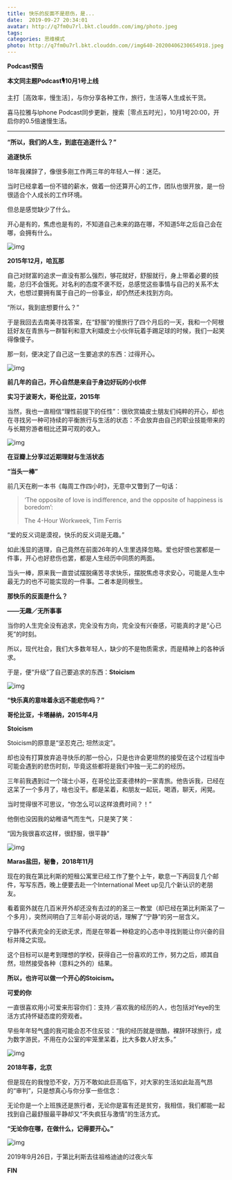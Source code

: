 ```yaml
---
title: 快乐的反面不是悲伤，是...
date:  2019-09-27 20:34:01
avatar: http://q7fm0u7rl.bkt.clouddn.com/img/photo.jpeg
tags: 
categories: 思维模式
photo: http://q7fm0u7rl.bkt.clouddn.com//img640-20200406230654918.jpeg
---
```


**Podcast预告**



**本文同主题Podcast🎙️10月1号上线**





主打［高效率，慢生活］，与你分享各种工作，旅行，生活等人生成长干货。

喜马拉雅与Iphone Podcast同步更新，搜索［零点五时光］，10月1号20:00，开启你的0.5倍速慢生活。



------





**“所以，我们的人生，到底在追逐什么？”**





**追逐快乐**



18年我裸辞了，像很多刚工作两三年的年轻人一样：迷茫。



当时已经拿着一份不错的薪水，做着一份还算开心的工作，团队也很开放，是一份很适合个人成长的工作环境。



但总是感觉缺少了什么。



开心是有的，焦虑也是有的，不知道自己未来的路在哪，不知道5年之后自己会在哪，会拥有什么。





![img](http://q7fm0u7rl.bkt.clouddn.com//img640-20200406230623256.jpeg)

**2015年12月，哈瓦那**





自己对财富的追求一直没有那么强烈，够花就好，舒服就行，身上带着必要的技能，总归不会饿死。对名利的态度不褒不贬，总感觉这些事情与自己的关系不太大，也想过要拥有属于自己的一份事业，却仍然还未找到方向。





“所以，我到底想要什么？”





于是我回去去南美寻找答案，在“舒服”的慢旅行了四个月后的一天，我和一个阿根廷好友在青旅与一群智利和意大利嬉皮士小伙伴玩着手踢足球的时候，我们一起笑得像傻子。



那一刻，便决定了自己这一生要追求的东西：过得开心。





![img](http://q7fm0u7rl.bkt.clouddn.com//img640-20200406230628189.jpeg)

**前几年的自己，开心自然是来自于身边好玩的小伙伴**

**实习于波哥大，哥伦比亚，2015年**





当然，我也一直相信“理性前提下的任性”：很欣赏嬉皮士朋友们纯粹的开心，却也在寻找另一种可持续的平衡旅行与生活的状态：不会放弃由自己的职业技能带来的与长期穷游者相比还算可观的收入。





![img](http://q7fm0u7rl.bkt.clouddn.com//img640-20200406230632867.jpeg)

**在豆瓣上分享过近期理财与生活状态**









**“当头一棒”** 



前几天在刷一本书《每周工作四小时》，无意中又瞥到了一句话：



> ‘The opposite of love is indifference, and the opposite of happiness is boredom’: 
>
> The 4-Hour Workweek, Tim Ferris



“爱的反义词是漠视，快乐的反义词是无趣。” 





如此浅显的道理，自己竟然在前面26年的人生里选择忽略。爱也好恨也罢都是一件事，开心也好悲伤也罢，都是人生经历中同质的两面。



当头一棒，原来我一直尝试摆脱痛苦寻求快乐，摆脱焦虑寻求安心，可能是人生中最无力的也不可能实现的一件事。二者本是同根生。



**那快乐的反面是什么？**

**——无趣／无所事事**





当你的人生完全没有追求，完全没有方向，完全没有兴奋感，可能真的才是“心已死”的时刻。



所以，现代社会，我们大多数年轻人，缺少的不是物质需求，而是精神上的各种诉求。



于是，便“升级”了自己要追求的东西：**Stoicism** 





![img](http://q7fm0u7rl.bkt.clouddn.com//img640-20200406230640779.jpeg)

**“快乐真的意味着永远不能悲伤吗？”**

**哥伦比亚，卡塔赫纳，2015年4月**







**Stoicism**



Stoicism的原意是“坚忍克己; 坦然淡定”。



却也没有打算放弃追寻快乐的那一份心，只是也许会更坦然的接受在这个过程当中可能会遇到的悲伤时刻，毕竟这些都将是我们中独一无二的的经历。



三年前我遇到过一个瑞士小哥，在哥伦比亚麦德林的一家青旅。他告诉我，已经在这呆了一个多月了，啥也没干。都是呆着，和朋友一起玩，喝酒，聊天，闲晃。



当时觉得很不可思议，“你怎么可以这样浪费时间？！”



他倒也没因我的幼稚语气而生气，只是笑了笑：

“因为我很喜欢这样，很舒服，很平静”





![img](http://q7fm0u7rl.bkt.clouddn.com//img640-20200406230649821.jpeg)

**Maras盐田，秘鲁，2018年11月**





现在的我在第比利斯的短租公寓里已经工作了整个上午，歇息一下再回复几个邮件，写写东西，晚上便要去赴一个International Meet up见几个新认识的老朋友。



看着窗外就在几百米开外却还没有去过的的圣三一教堂（却已经在第比利斯呆了一个多月），突然间明白了三年前小哥说的话，理解了“宁静”的另一层含义。



宁静不代表完全的无欲无求，而是在带着一种稳定的心态中寻找到能让你兴奋的目标并降之实现。



这个目标可以是考到理想的学校，获得自己一份喜欢的工作，努力之后，顺其自然，坦然接受各种（意料之外的）结果。



**所以，也许可以做一个开心的Stoicism。**







**可爱的你**



一直很喜欢用小可爱来形容你们：支持／喜欢我的经历的人，也包括对Yeye的生活方式持怀疑态度的旁观者。



早些年年轻气盛的我可能会忍不住反驳：“我的经历就是很酷，裸辞环球旅行，成为数字游民，不用在办公室的牢笼里呆着，比大多数人好太多。”





![img](http://q7fm0u7rl.bkt.clouddn.com//img640-20200406230654918.jpeg)

**2018年春，北京**





但是现在的我惶恐不安，万万不敢如此巨高临下，对大家的生活如此趾高气昂的“审判”，只是想真心与你分享一些信念：



无论你是一个上班族还是旅行者，无论你是富有还是贫穷，我相信，我们都能一起找到自己最舒服最平静却又“不失疯狂与激情”的生活方式。





**“无论你在哪，在做什么，记得要开心。”**





![img](http://q7fm0u7rl.bkt.clouddn.com//img640-20200406230659599.jpeg)

2019年9月26日，于第比利斯去往祖格迪迪的过夜火车





**FIN**
